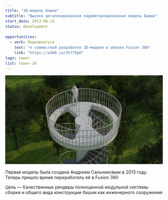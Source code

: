 ```yaml
---
title: "3D-модель башни"
subtitle: "Высоко детализированная параметризированная модель Башни"
start_date: 2013-06-23
status: development

opportunities:
  - verb: Подключиться
    text: "к совместной разработке 3D-модели в облаке Fusion 360"
    link: "https://a360.co/35775pH"
tags: tower
list: tower-3d
---
```


![](./09.jpg)

Первая модель была создана Андреем Сальниковым в 2013 году. Теперь пришло время переработать её в Fusion 360

Цель — Качественные рендеры полноценной модульной системы сборки и общего вида конструкции башни как инженерного сооружения
